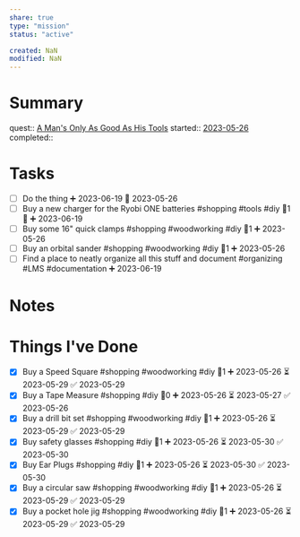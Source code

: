 ```yaml
---
share: true
type: "mission"
status: "active"

created: NaN 
modified: NaN
---
```

 
# Summary
quest:: [A Man's Only As Good As His Tools](./A%20Man's%20Only%20As%20Good%20As%20His%20Tools.md)
started:: [2023-05-26](./2023-05-26.md)
completed::
# Tasks
- [ ] Do the thing ➕ 2023-06-19 🛫 2023-05-26
- [ ] Buy a new charger for the Ryobi ONE batteries #shopping #tools #diy 🥄1 🔼 ➕ 2023-06-19
- [ ] Buy some 16" quick clamps #shopping #woodworking #diy 🥄1 ➕ 2023-05-26
- [ ] Buy an orbital sander #shopping #woodworking #diy 🥄1 ➕ 2023-05-26
- [ ] Find a place to neatly organize all this stuff and document #organizing #LMS #documentation ➕ 2023-06-19 
# Notes

# Things I've Done
- [x] Buy a Speed Square #shopping #woodworking #diy 🥄1 ➕ 2023-05-26 ⏳ 2023-05-29 ✅ 2023-05-29
- [x] Buy a Tape Measure #shopping #diy 🥄0 ➕ 2023-05-26 ⏳ 2023-05-27 ✅ 2023-05-26
- [x] Buy a drill bit set  #shopping #woodworking #diy 🥄1 ➕ 2023-05-26 ⏳ 2023-05-29 ✅ 2023-05-29
- [x] Buy safety glasses #shopping #diy 🥄1 ➕ 2023-05-26 ⏳ 2023-05-30 ✅ 2023-05-30
- [x] Buy Ear Plugs #shopping #diy 🥄1 ➕ 2023-05-26 ⏳ 2023-05-30 ✅ 2023-05-30
- [x] Buy a circular saw #shopping #woodworking #diy 🥄1 ➕ 2023-05-26 ⏳ 2023-05-29 ✅ 2023-05-29
- [x] Buy a pocket hole jig #shopping #woodworking #diy 🥄1 ➕ 2023-05-26 ⏳ 2023-05-29 ✅ 2023-05-29